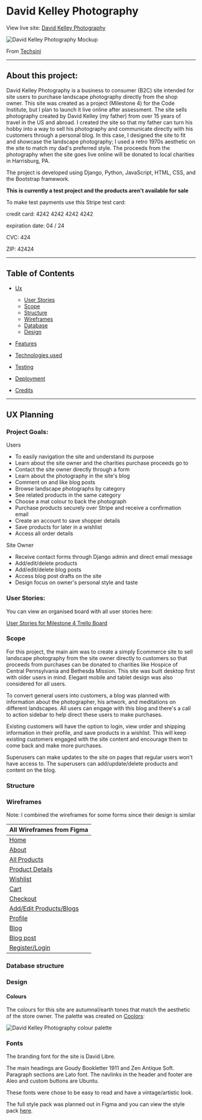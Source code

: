 # David Kelley Photography

View live site: [David Kelley Photography](https://david-kelley-photography.herokuapp.com/)

![David Kelley Photography Mockup](https://i.ibb.co/h1YLrSt/david-kelley-responsive.png)

From [Techsini](http://techsini.com/)

------

## About this project:

David Kelley Photography is a business to consumer (B2C) site intended for site users to purchase landscape photography directly from the shop owner. This site was created as a project (Milestone 4) for the Code Institute, but I plan to launch it live online after assessment. The site sells photography created by David Kelley (my father) from over 15 years of travel in the US and abroad. I created the site so that my father can turn his hobby into a way to sell his photography and communicate directly with his customers through a personal blog. In this case, I designed the site to fit and showcase the landscape photography; I used a retro 1970s aesthetic on the site to match my dad's preferred style. The proceeds from the photography when the site goes live online will be donated to local charities in Harrisburg, PA. 

The project is developed using Django, Python, JavaScript, HTML, CSS, and the Bootstrap framework.

**This is currently a test project and the products aren't available for sale**

To make test payments use this Stripe test card:

credit card: 4242 4242 4242 4242

expiration date: 04 / 24

CVC: 424

ZIP: 42424

------

## Table of Contents

  

+  [Ux](#ux-planning)

    - [User Stories](#user-stories)
    - [Scope](#scope)
    - [Structure](#structure)
    - [Wireframes](#wireframes)
    - [Database](#database-structure)
    - [Design](#design-choices) 

+  [Features](#features)

+  [Technologies used](#technologies-used)

+  [Testing](#testing)

+  [Deployment](#deployment)

+  [Credits](#credits)


------


## UX Planning
  

### Project Goals:

Users

+ To easily navigation the site and understand its purpose
+ Learn about the site owner and the charities purchase proceeds go to
+ Contact the site owner directly through a form
+ Learn about the photography in the site's blog
+ Comment on and like blog posts
+ Browse landscape photographs by category
+ See related products in the same category
+ Choose a mat colour to back the photograph
+ Purchase products securely over Stripe and receive a confirmation email
+ Create an account to save shopper details
+ Save products for later in a wishlist
+ Access all order details



Site Owner

+ Receive contact forms through Django admin and direct email message
+ Add/edit/delete products
+ Add/edit/delete blog posts
+ Access blog post drafts on the site
+ Design focus on owner's personal style and taste


### User Stories:


You can view an organised board with all user stories here:


[User Stories for Milestone 4 Trello Board](https://trello.com/b/e7RIsmL0/milestone-4-user-stories)

### Scope

For this project, the main aim was to create a simply Ecommerce site to sell landscape photography from the site owner directly to customers so that proceeds from purchases can be donated to charities like Hospice of Central Pennsylvania and Bethesda Mission. This site was built desktop first with older users in mind. Elegant mobile and tablet design was also considered for all users. 

To convert general users into customers, a blog was planned with information about the photographer, his artwork, and meditations on different landscapes. All users can engage with this blog and there's a call to action sidebar to help direct these users to make purchases. 

Existing customers will have the option to login, view order and shipping information in their profile, and save products in a wishlist. This will keep existing customers engaged with the site content and encourage them to come back and make more purchases.

Superusers can make updates to the site on pages that regular users won't have access to. The superusers can add/update/delete products and content on the blog.

### Structure


### Wireframes

Note: I combined the wireframes for some forms since their design is similar

| All Wireframes from Figma |     
| ----------- | 
| [Home](https://www.figma.com/file/dZz9h1LTx9RT6xNIFdwAZb/Milestone-4-styles?node-id=106%3A2)     | 
| [About](https://www.figma.com/file/dZz9h1LTx9RT6xNIFdwAZb/Milestone-4-styles?node-id=107%3A870)  |
| [All Products](https://www.figma.com/file/dZz9h1LTx9RT6xNIFdwAZb/Milestone-4-styles?node-id=107%3A595) |  
| [Product Details](https://www.figma.com/file/dZz9h1LTx9RT6xNIFdwAZb/Milestone-4-styles?node-id=107%3A273) |  
| [Wishlist](https://www.figma.com/file/dZz9h1LTx9RT6xNIFdwAZb/Milestone-4-styles?node-id=107%3A1032) |  
| [Cart](https://www.figma.com/file/dZz9h1LTx9RT6xNIFdwAZb/Milestone-4-styles?node-id=107%3A398) |  
| [Checkout](https://www.figma.com/file/dZz9h1LTx9RT6xNIFdwAZb/Milestone-4-styles?node-id=107%3A498) |  
| [Add/Edit Products/Blogs](https://www.figma.com/file/dZz9h1LTx9RT6xNIFdwAZb/Milestone-4-styles?node-id=107%3A786) |  
| [Profile](https://www.figma.com/file/dZz9h1LTx9RT6xNIFdwAZb/Milestone-4-styles?node-id=107%3A948) |  
| [Blog](https://www.figma.com/file/dZz9h1LTx9RT6xNIFdwAZb/Milestone-4-styles?node-id=106%3A138) |  
| [Blog post](https://www.figma.com/file/dZz9h1LTx9RT6xNIFdwAZb/Milestone-4-styles?node-id=107%3A681) |  
| [Register/Login](https://www.figma.com/file/dZz9h1LTx9RT6xNIFdwAZb/Milestone-4-styles?node-id=107%3A1099) |  

### Database structure

### Design


#### Colours

The colours for this site are autumnal/earth tones that match the aesthetic of the store owner. The palette was created on [Coolors](https://coolors.co/):

![David Kelley Photography colour palette](https://i.ibb.co/ZYDPY1j/David-Kelley-palette.png)

### Fonts

The branding font for the site is David Libre.

The main headings are Goudy Bookletter 1911 and Zen Antique Soft. Paragraph sections are Lato font. The navlinks in the header and footer are Aleo and custom buttons are Ubuntu. 

These fonts were chose to be easy to read and have a vintage/artistic look.


The full style pack was planned out in Figma and you can view the style pack [here](https://www.figma.com/file/dZz9h1LTx9RT6xNIFdwAZb/Milestone-4-styles?node-id=2%3A4).
